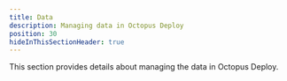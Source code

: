 ```yaml
---
title: Data
description: Managing data in Octopus Deploy
position: 30
hideInThisSectionHeader: true
---
```

This section provides details about managing the data in Octopus Deploy.
